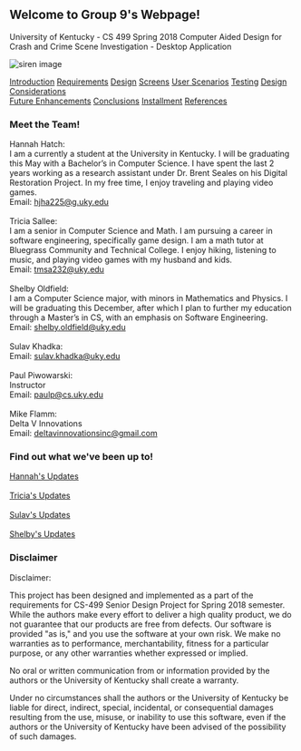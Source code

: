 ## Welcome to Group 9's Webpage! 
University of Kentucky - CS 499
Spring 2018
Computer Aided Design for Crash and Crime Scene Investigation - Desktop Application

![siren image](https://thumb1.shutterstock.com/display_pic_with_logo/4153921/540749353/stock-vector-emergency-flashing-police-siren-vector-illustration-police-signal-flasher-isolated-on-black-540749353.jpg)

[Introduction](https://hjha225.github.io/cs499s18p09/introduction) [Requirements](https://hjha225.github.io/cs499s18p09/requirements)  [Design](https://hjha225.github.io/cs499s18p09/design) [Screens](https://hjha225.github.io/cs499s18p09/screens) [User Scenarios](https://hjha225.github.io/cs499s18p09/userscenarios) [Testing](https://hjha225.github.io/cs499s18p09/testing) [Design Considerations](https://hjha225.github.io/cs499s18p09/designconsiderations) <br> [Future Enhancements](https://hjha225.github.io/cs499s18p09/future) [Conclusions](https://hjha225.github.io/cs499s18p09/conclusions) [Installment](https://hjha225.github.io/cs499s18p09/installment) [References](https://hjha225.github.io/cs499s18p09/references)

### Meet the Team! 
Hannah Hatch: <br>
I am a currently a student at the University in Kentucky. I will be graduating this May with a Bachelor’s in Computer Science. I have spent the last 2 years working as a research assistant under Dr. Brent Seales on his Digital Restoration Project. In my free time, I enjoy traveling and playing video games. 
<br>
Email: hjha225@g.uky.edu
<br><br>
Tricia Sallee: <br>
I am a senior in Computer Science and Math. I am pursuing a career in software engineering, specifically game design. I am a math tutor at Bluegrass Community and Technical College. I enjoy hiking, listening to music, and playing video games with my husband and kids.
<br>
Email: tmsa232@uky.edu
<br><br>
Shelby Oldfield: <br>
I am a Computer Science major, with minors in Mathematics and Physics. I will be graduating this December, after which I plan to further my education through a Master’s in CS, with an emphasis on Software Engineering. 
<br>
Email: shelby.oldfield@uky.edu
<br><br>
Sulav Khadka: <br>
Email: sulav.khadka@uky.edu
<br><br>
Paul Piwowarski: <br>
Instructor <br>
Email: paulp@cs.uky.edu
<br><br>
Mike Flamm:<br>
Delta V Innovations<br>
Email: deltavinnovationsinc@gmail.com
<br>
### Find out what we've been up to! 
[Hannah's Updates](https://hjha225.github.io/cs499s18p09/hannahh) 
<br><br>
[Tricia's Updates](https://hjha225.github.io/cs499s18p09/tricias)
<br><br>
[Sulav's Updates](https://hjha225.github.io/cs499s18p09/sulavk) 
<br><br>
[Shelby's Updates](https://hjha225.github.io/cs499s18p09/shelbyo)

### Disclaimer 
Disclaimer:

This project has been designed and implemented as a part of the requirements for CS-499 Senior Design Project for Spring 2018 semester. While the authors make every effort to deliver a high quality product, we do not guarantee that our products are free from defects. Our software is provided "as is," and you use the software at your own risk. We make no warranties as to performance, merchantability, fitness for a particular purpose, or any other warranties whether expressed or implied.

No oral or written communication from or information provided by the authors or the University of Kentucky shall create a warranty.

Under no circumstances shall the authors or the University of Kentucky be liable for direct, indirect, special, incidental, or consequential damages resulting from the use, misuse, or inability to use this software, even if the authors or the University of Kentucky have been advised of the possibility of such damages.
